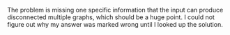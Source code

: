 The problem is missing one specific information that the input can produce disconnected multiple graphs, which should be a huge point. I could not figure out why my answer was marked wrong until I looked up the solution.​
